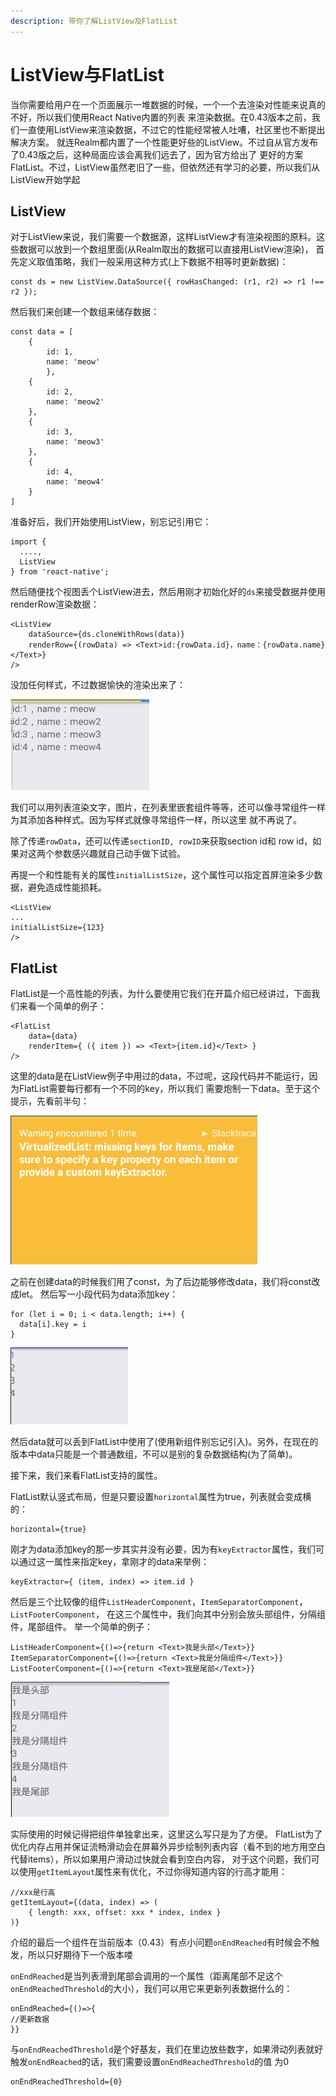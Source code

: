 ```yaml
---
description: 带你了解ListView及FlatList
---
```



# ListView与FlatList

当你需要给用户在一个页面展示一堆数据的时候，一个一个去渲染对性能来说真的不好，所以我们使用React Native内置的列表
来渲染数据。在0.43版本之前，我们一直使用ListView来渲染数据，不过它的性能经常被人吐嘈，社区里也不断提出解决方案。
就连Realm都内置了一个性能更好些的ListView。不过自从官方发布了0.43版之后，这种局面应该会离我们远去了，因为官方给出了
更好的方案FlatList。不过，ListView虽然老旧了一些，但依然还有学习的必要，所以我们从ListView开始学起

## ListView

对于ListView来说，我们需要一个数据源，这样ListView才有渲染视图的原料。这些数据可以放到一个数组里面(从Realm取出的数据可以直接用ListView渲染)，
首先定义取值策略，我们一般采用这种方式(上下数据不相等时更新数据)：

```
const ds = new ListView.DataSource({ rowHasChanged: (r1, r2) => r1 !== r2 });
```
然后我们来创建一个数组来储存数据：

```
const data = [
    {
        id: 1,
        name: 'meow'
        },
    {
        id: 2,
        name: 'meow2'
    },
    {
        id: 3,
        name: 'meow3'
    },
    {
        id: 4,
        name: 'meow4'
    }        
]
```

准备好后，我们开始使用ListView，别忘记引用它：

```
import {
  ....,  
  ListView
} from 'react-native';
```

然后随便找个视图丢个ListView进去，然后用刚才初始化好的`ds`来接受数据并使用renderRow渲染数据：

```
<ListView
    dataSource={ds.cloneWithRows(data)}
    renderRow={(rowData) => <Text>id:{rowData.id}，name：{rowData.name}</Text>}
/>
```

没加任何样式，不过数据愉快的渲染出来了：

![PNG](./images/7.1.png)

我们可以用列表渲染文字，图片，在列表里嵌套组件等等，还可以像寻常组件一样为其添加各种样式。因为写样式就像寻常组件一样，所以这里
就不再说了。

除了传递`rowData`，还可以传递`sectionID, rowID`来获取section id和 row id，如果对这两个参数感兴趣就自己动手做下试验。

再提一个和性能有关的属性`initialListSize`，这个属性可以指定首屏渲染多少数据，避免造成性能损耗。

```
<ListView
...
initialListSize={123}
/>
```

## FlatList

FlatList是一个高性能的列表，为什么要使用它我们在开篇介绍已经讲过，下面我们来看一个简单的例子：

```
<FlatList
    data={data}
    renderItem={ ({ item }) => <Text>{item.id}</Text> }
/>
```

这里的data是在ListView例子中用过的data，不过呢，这段代码并不能运行，因为FlatList需要每行都有一个不同的key，所以我们
需要炮制一下data。至于这个提示，先看前半句：

![PNG](./images/7.3.png)


之前在创建data的时候我们用了const，为了后边能够修改data，我们将const改成let。
然后写一小段代码为data添加key：

```
for (let i = 0; i < data.length; i++) {
  data[i].key = i
}
```

![PNG](./images/7.2.png)

然后data就可以丢到FlatList中使用了(使用新组件别忘记引入)。另外，在现在的版本中data只能是一个普通数组，不可以是别的复杂数据结构(为了简单)。

接下来，我们来看FlatList支持的属性。

FlatList默认竖式布局，但是只要设置`horizontal`属性为true，列表就会变成横的：

```
horizontal={true}
```

刚才为data添加key的那一步其实并没有必要，因为有`keyExtractor`属性，我们可以通过这一属性来指定key，拿刚才的data来举例：

```
keyExtractor={ (item, index) => item.id }
```

然后是三个比较像的组件`ListHeaderComponent`，`ItemSeparatorComponent`，`ListFooterComponent`，
在这三个属性中，我们向其中分别会放头部组件，分隔组件，尾部组件。
举一个简单的例子：

```
ListHeaderComponent={()=>{return <Text>我是头部</Text>}}
ItemSeparatorComponent={()=>{return <Text>我是分隔组件</Text>}}
ListFooterComponent={()=>{return <Text>我是尾部</Text>}}
```

![PNG](./images/7.4.png)

实际使用的时候记得把组件单独拿出来，这里这么写只是为了方便。
FlatList为了优化内存占用并保证流畅滑动会在屏幕外异步绘制列表内容（看不到的地方用空白代替items），所以如果用户滑动过快就会看到空白内容，
对于这个问题，我们可以使用`getItemLayout`属性来有优化，不过你得知道内容的行高才能用：

``` 
//xxx是行高
getItemLayout={(data, index) => (
    { length: xxx, offset: xxx * index, index }
)}
```

介绍的最后一个组件在当前版本（0.43）有点小问题`onEndReached`有时候会不触发，所以只好期待下一个版本喽

`onEndReached`是当列表滑到尾部会调用的一个属性（距离尾部不足这个`onEndReachedThreshold`的大小），我们可以用它来更新列表数据什么的：

```
onEndReached={()=>{
//更新数据
}}
```

与`onEndReachedThreshold`是个好基友，我们在里边放些数字，如果滑动列表就好触发`onEndReached`的话，我们需要设置`onEndReachedThreshold`的值
为0
```
onEndReachedThreshold={0}
```